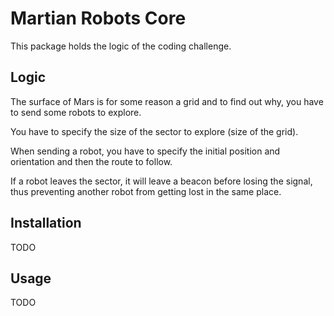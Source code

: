 # Martian Robots Core

This package holds the logic of the coding challenge.

## Logic

The surface of Mars is for some reason a grid and to find out why, you have to send some robots to explore.

You have to specify the size of the sector to explore (size of the grid).

When sending a robot, you have to specify the initial position and orientation and then the route to follow.

If a robot leaves the sector, it will leave a beacon before losing the signal, thus preventing another robot from getting lost in the same place.

## Installation

TODO

## Usage

TODO
